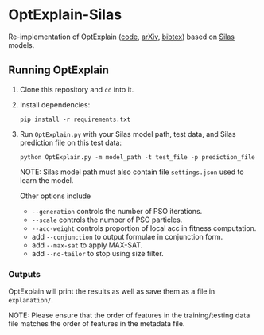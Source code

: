 # OptExplain-Silas

Re-implementation of OptExplain ([code](https://github.com/GreeenZhang/OptExplain), [arXiv](https://arxiv.org/abs/2103.02191), [bibtex](https://dblp.org/rec/journals/corr/abs-2103-02191.html?view=bibtex)) based on [Silas](https://www.depintel.com/) models.

## Running OptExplain

1. Clone this repository and `cd` into it.

2. Install dependencies:

    ```shell
    pip install -r requirements.txt
    ```

3. Run `OptExplain.py` with your Silas model path, test data, and Silas prediction file on this test data:
    ```shell
    python OptExplain.py -m model_path -t test_file -p prediction_file
    ```
   NOTE: Silas model path must also contain file `settings.json` used to learn the model.
   
    Other options include

    - `--generation` controls the number of PSO iterations.
    - `--scale` controls the number of PSO particles.
    - `--acc-weight` controls proportion of local acc in fitness computation.
    - add `--conjunction` to output formulae in conjunction form.
    - add `--max-sat` to apply MAX-SAT.
    - add `--no-tailor` to stop using size filter.

### Outputs

OptExplain will print the results as well as save them as a file in `explanation/`.

NOTE: Please ensure that the order of features in the training/testing data file matches the order of features in the metadata file.